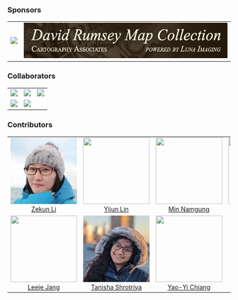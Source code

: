 

### Sponsors

<table>
  <tbody>
  	<tr>
    <td align="center">
      <a href="https://www.neh.gov/"><img height="120"
      src="https://www.neh.gov/sites/default/files/styles/medium/public/2019-08/NEH-Preferred-Seal820.jpg?itok=VyHHX8pd"></a> 
    </td>
    <td align="center">
      <a href="https://www.davidrumsey.com/"><img height="80"
      src="_media/rumsey_collection.png"></a> 
    </td>
    
</tr>
<tbody>
</table>


### Collaborators 

<table>
  <tbody>
   <tr>
    <td align="center">
      <a href="https://www.turing.ac.uk/"><img width="250"
      src="https://www.hdruk.ac.uk/wp-content/uploads/2022/05/Turing-logo-black-scaled-e1673865969893-300x158.jpg"></a> 
    </td>
    <td align="center">
      <a href="https://libraries.usc.edu/"><img width="250"
      src="https://libraries.usc.edu/sites/default/files/styles/16_9_xlarge/public/2023-01/F2L_LB_Card-Blk_RGB.jpg?itok=k9g7Oz4W"></a> 
    </td>
    <td align="center">
      <a href="https://www.loc.gov/"><img width="250"
      src="https://www.loc.gov/static/images/logo-loc-new-branding.svg"></a> 
    </td>
    
  </tr>
     <tr>
    <td align="center">
      <a href="https://www.nls.uk/"><img width="250"
      src="https://stor.artstor.org/stor/fd907285-3302-4fb1-93cb-a3782549f57b_size4"></a> 
    </td>
    <td align="center">
      <a href="https://en.ritsumei.ac.jp/"><img width="250"
      src="https://upload.wikimedia.org/wikipedia/commons/thumb/9/9b/Logo_rits_univ.svg/1200px-Logo_rits_univ.svg.png"></a> 
    </td>

       
    
  </tr>
  
  <tbody>
</table>

### Contributors

<table>
  <tbody>
   <tr>
    <td align="center">
      <img width="150" height="150"
      src="_media/zekun.png">
      <br />
      <a href="https://zekun-li.github.io/">Zekun Li</a>
    </td>
    <td align="center">
      <img width="150" height="150"
      src="https://avatars.githubusercontent.com/u/17392367?v=4">
      <br />
      <a href="https://linyijun.github.io/">Yijun Lin</a>
    </td>
    <td align="center">
      <img width="150" height="150"
      src="https://avatars.githubusercontent.com/u/39498561?v=4">
      <br />
      <a href="https://minnamgung.github.io/">Min Namgung</a>
    </td>
    <td align="center">
      <img width="150" height="150"
      src="https://knowledge-computing.github.io/images/people/jinakim.jpeg">
      <br />
      <a href="https://jina-kim.github.io/">Jina Kim</a>
    </td>
</tr>
<tr>
    <td align="center">
      <img width="150" height="150"
      src="https://knowledge-computing.github.io/images/people/leeje.jpeg">
      <br />
      <a href="https://leejejang.github.io/">Leeje Jang</a>
    </td>
    <td align="center">
      <img width="150" height="150"
      src="_media/tanisha.jpeg">
      <br />
      <a href="https://www.linkedin.com/in/tanishashrotriya/">Tanisha Shrotriya</a>
    </td>
    <td align="center">
      <!-- <img width="150" height="150"
      src="_media/Chiang_Yao-Yi.jpeg"> -->
      <img width="150" height="150"
      src="https://ca.slack-edge.com/T02ANE8G2PL-U02A7N193GX-15bd8cce6c21-512">
      <br />
      <a href="https://yaoyichi.github.io/">Yao-Yi Chiang</a>
    </td>
   </tr>
  <tbody>
</table>

